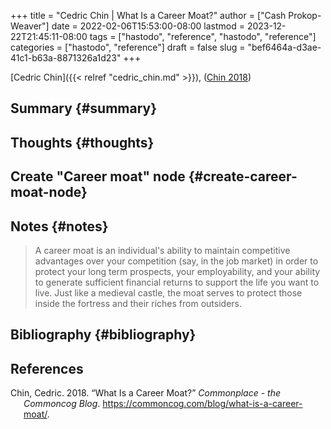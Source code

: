 +++
title = "Cedric Chin | What Is a Career Moat?"
author = ["Cash Prokop-Weaver"]
date = 2022-02-06T15:53:00-08:00
lastmod = 2023-12-22T21:45:11-08:00
tags = ["hastodo", "reference", "hastodo", "reference"]
categories = ["hastodo", "reference"]
draft = false
slug = "bef6464a-d3ae-41c1-b63a-8871326a1d23"
+++

[Cedric Chin]({{< relref "cedric_chin.md" >}}), (<a href="#citeproc_bib_item_1">Chin 2018</a>)


## Summary {#summary}


## Thoughts {#thoughts}


## Create "Career moat" node {#create-career-moat-node}


## Notes {#notes}

> A career moat is an individual's ability to maintain competitive advantages over your competition (say, in the job market) in order to protect your long term prospects, your employability, and your ability to generate sufficient financial returns to support the life you want to live. Just like a medieval castle, the moat serves to protect those inside the fortress and their riches from outsiders.


## Bibliography {#bibliography}

## References

<style>.csl-entry{text-indent: -1.5em; margin-left: 1.5em;}</style><div class="csl-bib-body">
  <div class="csl-entry"><a id="citeproc_bib_item_1"></a>Chin, Cedric. 2018. “What Is a Career Moat?” <i>Commonplace - the Commoncog Blog</i>. <a href="https://commoncog.com/blog/what-is-a-career-moat/">https://commoncog.com/blog/what-is-a-career-moat/</a>.</div>
</div>
